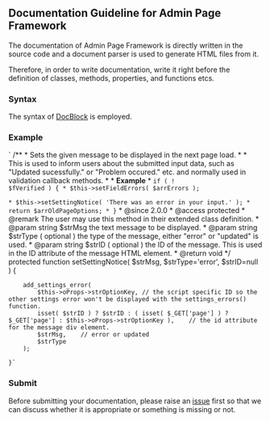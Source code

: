 ## Documentation Guideline for Admin Page Framework ##
The documentation of Admin Page Framework is directly written in the source code and a document parser is used to generate HTML files from it.

Therefore, in order to write documentation, write it right before the definition of classes, methods, properties, and functions etcs.

### Syntax ###

The syntax of [DocBlock](http://en.wikipedia.org/wiki/PHPDoc) is employed.

### Example ###
`	/**
	* Sets the given message to be displayed in the next page load. 
	* 
	* This is used to inform users about the submitted input data, such as "Updated sucessfully." or "Problem occured." etc. and normally used in validation callback methods.
	* 
	* <strong>Example</strong>
	* <code>if ( ! $fVerified ) {
	*		$this->setFieldErrors( $arrErrors );		
	*		$this->setSettingNotice( 'There was an error in your input.' );
	*		return $arrOldPageOptions;
	*	}</code>
	* @since			2.0.0
	* @access 			protected
	* @remark			The user may use this method in their extended class definition.
	* @param			string		$strMsg					the text message to be displayed.
	* @param			string		$strType				( optional ) the type of the message, either "error" or "updated"  is used.
	* @param			string		$strID					( optional ) the ID of the message. This is used in the ID attribute of the message HTML element.
	* @return			void
	*/		
	protected function setSettingNotice( $strMsg, $strType='error', $strID=null ) {
		
		add_settings_error( 
			$this->oProps->strOptionKey, // the script specific ID so the other settings error won't be displayed with the settings_errors() function.
			isset( $strID ) ? $strID : ( isset( $_GET['page'] ) ? $_GET['page'] : $this->oProps->strOptionKey ), 	// the id attribute for the message div element.
			$strMsg,	// error or updated
			$strType
		);
					
	}`

### Submit ###
Before submitting your documentation, please raise an [issue](https://github.com/michaeluno/admin-page-framework/issues?direction=desc&labels=Documentation&page=1&sort=created&state=open) first so that we can discuss whether it is appropriate or something is missing or not. 